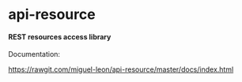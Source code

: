# api-resource

#### REST resources access library

Documentation:

https://rawgit.com/miguel-leon/api-resource/master/docs/index.html
